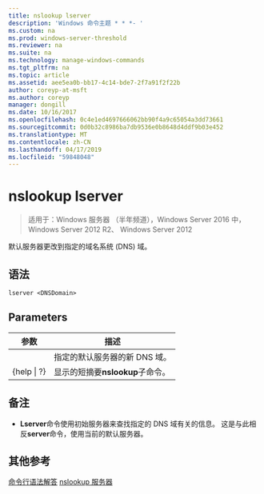 ```yaml
---
title: nslookup lserver
description: 'Windows 命令主题 * * *- '
ms.custom: na
ms.prod: windows-server-threshold
ms.reviewer: na
ms.suite: na
ms.technology: manage-windows-commands
ms.tgt_pltfrm: na
ms.topic: article
ms.assetid: aee5ea0b-bb17-4c14-bde7-2f7a91f2f22b
author: coreyp-at-msft
ms.author: coreyp
manager: dongill
ms.date: 10/16/2017
ms.openlocfilehash: 0c4e1ed4697666062bb90f4a9c65054a3dd73661
ms.sourcegitcommit: 0d0b32c8986ba7db9536e0b8648d4ddf9b03e452
ms.translationtype: MT
ms.contentlocale: zh-CN
ms.lasthandoff: 04/17/2019
ms.locfileid: "59848048"
---
```

# <a name="nslookup-lserver"></a>nslookup lserver

>适用于：Windows 服务器 （半年频道），Windows Server 2016 中，Windows Server 2012 R2、 Windows Server 2012

默认服务器更改到指定的域名系统 (DNS) 域。
## <a name="syntax"></a>语法
```
lserver <DNSDomain> 
```
## <a name="parameters"></a>Parameters
|参数|描述|
|-------|--------|
|<DNSDomain>|指定的默认服务器的新 DNS 域。|
|{help &#124; ?}|显示的短摘要**nslookup**子命令。|
## <a name="remarks"></a>备注
-   **Lserver**命令使用初始服务器来查找指定的 DNS 域有关的信息。 这是与此相反**server**命令，使用当前的默认服务器。
## <a name="additional-references"></a>其他参考
[命令行语法解答](command-line-syntax-key.md)
[nslookup 服务器](nslookup-server.md)
